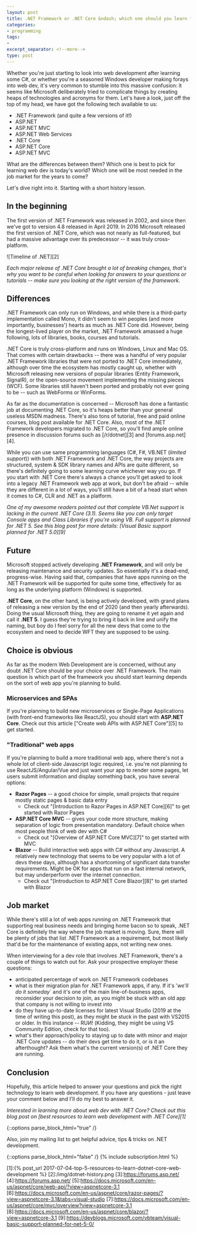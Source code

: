 ```yaml
---
layout: post
title: .NET Framework or .NET Core &ndash; which one should you learn for web development?
categories:
- programming
tags:
-
excerpt_separator: <!--more-->
type: post
---
```

Whether you're just starting to look into web development after learning some C#, or whether you're a
seasoned Windows developer making forays into web dev, it's very common to stumble into this massive
confusion: it seems like Microsoft deliberately tried to complicate things by creating heaps of
technologies and acronyms for them. Let's have a look, just off the top of my head, we have got the
following tech available to us:

<!--more-->

- .NET Framework (and quite a few versions of it!)
- ASP.NET
- ASP.NET MVC
- ASP.NET Web Services
- .NET Core
- ASP.NET Core
- ASP.NET MVC

What are the differences between them? Which one is best to pick for learning web dev is today's
world? Which one will be most needed in the job market for the years to come?

Let's dive right into it. Starting with a short history lesson.

## In the beginning
The first version of .NET Framework was released in 2002, and since then we've got to version 4.8
released in April 2019. In 2016 Microsoft released the first version of .NET Core, which was not
nearly as full-featured, but had a massive advantage over its predecessor -- it was truly
cross-platform.

![Timeline of .NET][2]

_Each major release of .NET Core brought a lot of breaking changes, that's why you want to be
careful when looking for answers to your questions or tutorials -- make sure you looking at the
right version of the framework._

## Differences
.NET Framework can only run on Windows, and while there is a third-party implementation called Mono,
it didn't seem to win peoples (and more importantly, businesses') hearts as much as .NET Core did.
However, being the longest-lived player on the market, .NET Framework amassed a huge following, lots
of libraries, books, courses and tutorials.

.NET Core is truly cross-platform and runs on Windows, Linux and Mac OS. That comes with certain
drawbacks -- there was a handful of very popular .NET Framework libraries that were not ported to
.NET Core immediately, although over time the ecosystem has mostly caught up, whether with
Microsoft releasing new versions of popular libraries (Entity Framework, SignalR), or the
open-source movement implementing the missing pieces (WCF). Some libraries still haven't been
ported and probably not ever going to be -- such as WebForms or WinForms.

As far as the documentation is concerned -- Microsoft has done a fantastic job at documenting .NET
Core, so it's heaps better than your general useless MSDN madness. There's also tons of tutorial,
free and paid online courses, blog post available for .NET Core.  Also, most of the .NET Framework
developers migrated to .NET Core, so you'll find ample online presence in discussion forums such as
[/r/dotnet][3] and [forums.asp.net][4].

While you can use same programming languages (C#, F#, VB.NET (_limited support_)) with both .NET
Framework and .NET Core, the way projects are structured, system & SDK library names and APIs are
quite different, so there's definitely going to some learning curve whichever way you go. If you
start with .NET Core there's always a chance you'll get asked to look into a legacy .NET Framework
web app at work, but don't be afraid -- while they are different in a lot of ways, you'll still have
a bit of a head start when it comes to C#, CLR and .NET as a platform.

_One of my awesome readers pointed out that complete VB.Net support is lacking in the current .NET
Core (3.1). Seems like you can only target Console apps and Class Libraries if you're using VB. Full
support is planned for .NET 5. See this blog post for more details: [Visual Basic support planned
for .NET 5.0][9]_

## Future
Microsoft stopped actively developing __.NET Framework__, and will only be releasing maintenance and
security updates. So essentially it's a dead-end, progress-wise. Having said that, companies
that have apps running on the .NET Framework will be supported for quite some time, effectively for
as long as the underlying platform (Windows) is supported.

__.NET Core__, on the other hand, is being actively developed, with grand plans of releasing a new
version by the end of 2020 (and then yearly afterwards). Doing the usual Microsoft thing, they are
going to rename it yet again and call it __.NET 5__. I guess they're trying to bring it back in line
and unify the naming, but boy do I feel sorry for all the new devs that come to the ecosystem and
need to decide WFT they are supposed to be using.

## Choice is obvious
As far as the modern Web Development are is concerned, without any doubt .NET Core should be your
choice over .NET Framework. The main question is which part of the framework you should start
learning depends on the sort of web app you're planning to build.

### Microservices and SPAs
If you're planning to build new microservices or Single-Page Applications (with front-end frameworks
like ReactJS), you should start with __ASP.NET Core__. Check out this article ["Create web APIs with
ASP.NET Core"][5] to get started.

### "Traditional" web apps
If you're planning to build a more traditional web app, where there's not a whole lot of client-side
Javascript logic required, i.e. you're not planning to use ReactJS/Angular/Vue and just want your
app to render some pages, let users submit information and display something back, you have several
options:

- __Razor Pages__ -- a good choice for simple, small projects that require mostly static pages &
  basic data entry
  - Check out "[Introduction to Razor Pages in ASP.NET Core][6]" to get started with Razor Pages
- __ASP.NET Core MVC__ -- gives your code more structure, making separation of logic from
  presentation mandatory. Default choice when most people think of web dev with C#
  - Check out "[Overview of ASP.NET Core MVC][7]" to get started with MVC
- __Blazor__ -- Build interactive web apps with C# without any Javascript. A relatively new technology
  that seems to be very popular with a lot of devs these days, although has a shortcoming of
  significant data transfer requirements. Might be OK for apps that run on a fast internal network,
  but may underperform over the internet connection.
  - Check out "[Introduction to ASP.NET Core Blazor][8]" to get started with Blazor

## Job market
While there's still a lot of web apps running on .NET Framework that supporting real business needs
and bringing home bacon so to speak, .NET Core is definitely the way where the job market is
moving. Sure, there will be plenty of jobs that list .NET Framework as a requirement, but most
likely that'd be for the maintenance of existing apps, not writing new ones.

When interviewing for a dev role that involves .NET Framework, there's a couple of things to watch
out for. Ask your prospective employer these questions:

- anticipated percentage of work on .NET Framework codebases
- what is their migration plan for .NET Framework apps, if any. If it's '_we'll do it someday_` and
  it's one of the main line-of-business apps, reconsider your decision to join, as you might be
  stuck with an old app that company is not willing to invest into
- do they have up-to-date licenses for latest Visual Studio (2019 at the time of writing this post),
  as they might be stuck in the past with VS2015 or older. In this instance -- RUИ! (Kidding, they
  might be using VS Community Edition, check for that too).
- what's their approach/policy to staying up to date with minor and major .NET Core updates -- do
  their devs get time to do it, or is it an afterthought? Ask them what's the current version(s) of
  .NET Core they are running.


## Conclusion
Hopefully, this article helped to answer your questions and pick the right technology to learn web
development. If you have any questions - just leave your comment below and I'll do my best to answer
it.

_Interested in learning more about web dev with .NET Core? Check out this blog post on [best
resources to learn web development with .NET Core][1]_

{::options parse_block_html="true" /}
<div id="ctaCopy">
Also, join my mailing list to get helpful advice, tips & tricks on .NET development.
</div>

{::options parse_block_html="false" /}
{% include subscription.html %}

[1]:{% post_url 2017-07-04-top-5-resources-to-learn-dotnet-core-web-development %}
[2]:/img/dotnet-history.png
[3]:https://forums.asp.net/
[4]:https://forums.asp.net/
[5]:https://docs.microsoft.com/en-us/aspnet/core/web-api/?view=aspnetcore-3.1
[6]:https://docs.microsoft.com/en-us/aspnet/core/razor-pages/?view=aspnetcore-3.1&tabs=visual-studio
[7]:https://docs.microsoft.com/en-us/aspnet/core/mvc/overview?view=aspnetcore-3.1
[8]:https://docs.microsoft.com/en-us/aspnet/core/blazor/?view=aspnetcore-3.1
[9]:https://devblogs.microsoft.com/vbteam/visual-basic-support-planned-for-net-5-0/
